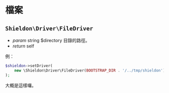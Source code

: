 # 檔案

## `Shieldon\Driver\FileDriver`

- *param* string $directory 目錄的路徑。
- *return* self

例：

```php
$shieldon->setDriver(
    new \Shieldon\Driver\FileDriver(BOOTSTRAP_DIR . '/../tmp/shieldon')
);
```

大概是這樣囉。